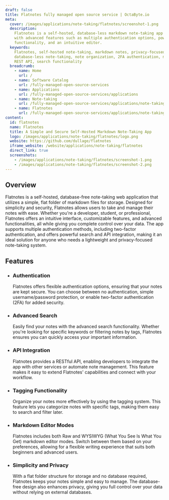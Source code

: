 ```yaml
---
draft: false
title: Flatnotes fully managed open source service | OctaByte.io
meta:
  cover: /images/applications/note-taking/flatnotes/screenshot-1.png
  description:
    Flatnotes is a self-hosted, database-less markdown note-taking app
    with advanced features such as multiple authentication options, powerful search
    functionality, and an intuitive editor.
  keywords:
    Flatnotes, self-hosted note-taking, markdown notes, privacy-focused app,
    database-less note-taking, note organization, 2FA authentication, markdown editor,
    REST API, search functionality
  breadcrumb:
    - name: Home
      url: /
    - name: Software Catalog
      url: /fully-managed-open-source-services
    - name: Applications
      url: /fully-managed-open-source-services/applications
    - name: Note-taking
      url: /fully-managed-open-source-services/applications/note-taking
    - name: Flatnotes
      url: /fully-managed-open-source-services/applications/note-taking/flatnotes
content:
  id: flatnotes
  name: Flatnotes
  title: A Simple and Secure Self-Hosted Markdown Note-Taking App
  logo: /images/applications/note-taking/flatnotes/logo.png
  website: https://github.com/dullage/flatnotes
  iframe_website: /website/applications/note-taking/flatnotes
  direct_link: true
  screenshots:
    - /images/applications/note-taking/flatnotes/screenshot-1.png
    - /images/applications/note-taking/flatnotes/screenshot-2.png
---
```


## Overview

Flatnotes is a self-hosted, database-free note-taking web application that utilizes a simple, flat folder of markdown files for storage. Designed for simplicity and security, Flatnotes allows users to take and manage their notes with ease. Whether you're a developer, student, or professional, Flatnotes offers an intuitive interface, customizable features, and advanced functionalities, all while giving you complete control over your data. The app supports multiple authentication methods, including two-factor authentication, and offers powerful search and API integration, making it an ideal solution for anyone who needs a lightweight and privacy-focused note-taking system.

## Features

- ### Authentication

  Flatnotes offers flexible authentication options, ensuring that your notes are kept secure. You can choose between no authentication, simple username/password protection, or enable two-factor authentication (2FA) for added security.

- ### Advanced Search

  Easily find your notes with the advanced search functionality. Whether you're looking for specific keywords or filtering notes by tags, Flatnotes ensures you can quickly access your important information.

- ### API Integration

  Flatnotes provides a RESTful API, enabling developers to integrate the app with other services or automate note management. This feature makes it easy to extend Flatnotes' capabilities and connect with your workflow.

- ### Tagging Functionality

  Organize your notes more effectively by using the tagging system. This feature lets you categorize notes with specific tags, making them easy to search and filter later.

- ### Markdown Editor Modes

  Flatnotes includes both Raw and WYSIWYG (What You See Is What You Get) markdown editor modes. Switch between them based on your preferences, allowing for a flexible writing experience that suits both beginners and advanced users.

- ### Simplicity and Privacy

  With a flat folder structure for storage and no database required, Flatnotes keeps your notes simple and easy to manage. The database-free design also enhances privacy, giving you full control over your data without relying on external databases.
